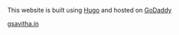 This website is built using [Hugo](https://gohugo.io/) and hosted on [GoDaddy](https://in.godaddy.com/)

[gsavitha.in](https://www.gsavitha.in)
